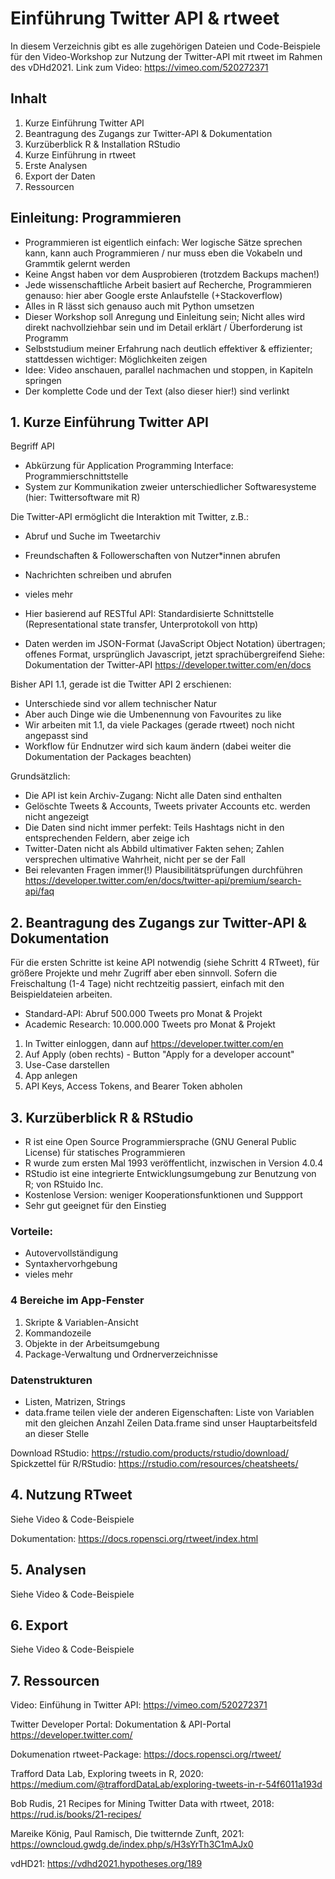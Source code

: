 # Einführung Twitter API & rtweet
In diesem Verzeichnis gibt es alle zugehörigen Dateien und Code-Beispiele für den Video-Workshop zur Nutzung der Twitter-API mit rtweet im Rahmen des vDHd2021.
Link zum Video: https://vimeo.com/520272371

## Inhalt
1. Kurze Einführung Twitter API
2. Beantragung des Zugangs zur Twitter-API & Dokumentation
3. Kurzüberblick R & Installation RStudio
4. Kurze Einführung in rtweet
5. Erste Analysen
6. Export der Daten
7. Ressourcen

## Einleitung: Programmieren
* Programmieren ist eigentlich einfach: Wer logische Sätze sprechen kann, kann auch Programmieren / nur muss eben die Vokabeln und Grammtik gelernt werden
* Keine Angst haben vor dem Ausprobieren (trotzdem Backups machen!)
* Jede wissenschaftliche Arbeit basiert auf Recherche, Programmieren genauso: hier aber Google erste Anlaufstelle (+Stackoverflow)
* Alles in R lässt sich genauso auch mit Python umsetzen
* Dieser Workshop soll Anregung und Einleitung sein; Nicht alles wird direkt nachvollziehbar sein und im Detail erklärt / Überforderung ist Programm
* Selbststudium meiner Erfahrung nach deutlich effektiver & effizienter; stattdessen wichtiger: Möglichkeiten zeigen
* Idee: Video anschauen, parallel nachmachen und stoppen, in Kapiteln springen
* Der komplette Code und der Text (also dieser hier!) sind verlinkt

## 1. Kurze Einführung Twitter API
Begriff API 
* Abkürzung für Application Programming Interface: Programmierschnittstelle 
* System zur Kommunikation zweier unterschiedlicher Softwaresysteme (hier: Twittersoftware mit R)

Die Twitter-API ermöglicht die Interaktion mit Twitter, z.B.:
* Abruf und Suche im Tweetarchiv
* Freundschaften & Followerschaften von Nutzer*innen abrufen
* Nachrichten schreiben und abrufen
* vieles mehr

* Hier basierend auf  RESTful API: Standardisierte Schnittstelle (Representational state transfer, Unterprotokoll von http)
* Daten werden im JSON-Format (JavaScript Object Notation) übertragen; offenes Format, ursprünglich Javascript, jetzt sprachübergreifend
Siehe: Dokumentation der Twitter-API https://developer.twitter.com/en/docs

Bisher API 1.1, gerade ist die Twitter API 2 erschienen:
* Unterschiede sind vor allem technischer Natur
* Aber auch Dinge wie die Umbenennung von Favourites zu like
* Wir arbeiten mit 1.1, da viele Packages (gerade rtweet) noch nicht angepasst sind
* Workflow für Endnutzer wird sich kaum ändern (dabei weiter die Dokumentation der Packages beachten)

Grundsätzlich:
* Die API ist kein Archiv-Zugang: Nicht alle Daten sind enthalten
* Gelöschte Tweets & Accounts, Tweets privater Accounts etc. werden nicht angezeigt
* Die Daten sind nicht immer perfekt: Teils Hashtags nicht in den entsprechenden Feldern, aber zeige ich
* Twitter-Daten nicht als Abbild ultimativer Fakten sehen; Zahlen versprechen ultimative Wahrheit, nicht per se der Fall
* Bei relevanten Fragen immer(!) Plausibilitätsprüfungen durchführen
https://developer.twitter.com/en/docs/twitter-api/premium/search-api/faq

## 2. Beantragung des Zugangs zur Twitter-API & Dokumentation
Für die ersten Schritte ist keine API notwendig (siehe Schritt 4 RTweet), für größere Projekte und mehr Zugriff aber eben sinnvoll.
Sofern die Freischaltung (1-4 Tage) nicht rechtzeitig passiert, einfach mit den Beispieldateien arbeiten.
* Standard-API: Abruf 500.000 Tweets pro Monat & Projekt
* Academic Research: 10.000.000 Tweets pro Monat & Projekt

1. In Twitter einloggen, dann auf https://developer.twitter.com/en
2. Auf Apply (oben rechts) - Button "Apply for a developer account"
3. Use-Case darstellen
4. App anlegen
5. API Keys, Access Tokens, and Bearer Token abholen

## 3. Kurzüberblick R & RStudio
* R ist eine Open Source Programmiersprache (GNU General Public License) für statisches Programmieren
* R wurde zum ersten Mal 1993 veröffentlicht, inzwischen in Version 4.0.4
* RStudio ist eine integrierte Entwicklungsumgebung zur Benutzung von R; von RStuido Inc.
* Kostenlose Version: weniger Kooperationsfunktionen und Suppport
* Sehr gut geeignet für den Einstieg

### Vorteile:
* Autovervollständigung
* Syntaxhervorhgebung
* vieles mehr

### 4 Bereiche im App-Fenster
1. Skripte & Variablen-Ansicht
2. Kommandozeile
3. Objekte in der Arbeitsumgebung
4. Package-Verwaltung und Ordnerverzeichnisse

### Datenstrukturen
* Listen, Matrizen, Strings
* data.frame teilen viele der anderen Eigenschaften: Liste von Variablen mit den gleichen Anzahl Zeilen
Data.frame sind unser Hauptarbeitsfeld an dieser Stelle

Download RStudio: https://rstudio.com/products/rstudio/download/
Spickzettel für R/RStudio: https://rstudio.com/resources/cheatsheets/

## 4. Nutzung RTweet
Siehe Video & Code-Beispiele

Dokumentation: https://docs.ropensci.org/rtweet/index.html

## 5. Analysen
Siehe Video & Code-Beispiele
 
## 6. Export
Siehe Video & Code-Beispiele

## 7. Ressourcen
Video: Einfühung in Twitter API:
https://vimeo.com/520272371

Twitter Developer Portal: Dokumentation & API-Portal
https://developer.twitter.com/

Dokumenation rtweet-Package:
https://docs.ropensci.org/rtweet/

Trafford Data Lab, Exploring tweets in R, 2020:
https://medium.com/@traffordDataLab/exploring-tweets-in-r-54f6011a193d

Bob Rudis, 21 Recipes for Mining Twitter Data with rtweet, 2018:
https://rud.is/books/21-recipes/

Mareike König, Paul Ramisch, Die twitternde Zunft, 2021:
https://owncloud.gwdg.de/index.php/s/H3sYrTh3C1mAJx0

vdHD21:
https://vdhd2021.hypotheses.org/189

